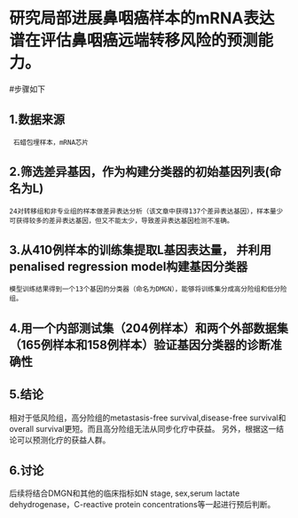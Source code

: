 # 研究局部进展鼻咽癌样本的mRNA表达谱在评估鼻咽癌远端转移风险的预测能力。
#步骤如下

## 1.数据来源
     
     石蜡包埋样本，mRNA芯片

## 2.筛选差异基因，作为构建分类器的初始基因列表(命名为L)

    24对转移组和非专业组的样本做差异表达分析（该文章中获得137个差异表达基因），样本量少可获得较多的差异表达基因，但又不能太少，导致差异表达基因检测不准确。

## 3.从410例样本的训练集提取L基因表达量， 并利用penalised regression model构建基因分类器
  
    模型训练结果得到一个13个基因的分类器（命名为DMGN），能够将训练集分成高分险组和低分险组。

## 4.用一个内部测试集（204例样本）和两个外部数据集（165例样本和158例样本）验证基因分类器的诊断准确性

## 5.结论
  
   相对于低风险组，高分险组的metastasis-free survival,disease-free survival和overall survival更短。而且高分险组无法从同步化疗中获益。
   另外，根据这一结论可以预测化疗的获益人群。
   
## 6.讨论
   后续将结合DMGN和其他的临床指标如N stage, sex,serum lactate dehydrogenase，C-reactive protein concentrations等一起进行预后判断。
